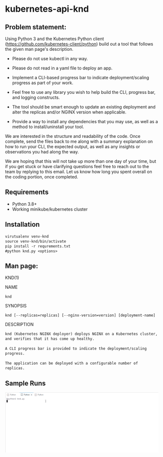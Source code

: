 # kubernetes-api-knd

## Problem statement:

 

Using Python 3 and the Kubernetes Python client (https://github.com/kubernetes-client/python) build out a tool that follows the given man page's description.

- Please do not use kubectl in any way.

- Please do not read in a yaml file to deploy an app.

- Implement a CLI-based progress bar to indicate deployment/scaling progress as part of your work.

- Feel free to use any library you wish to help build the CLI, progress bar, and logging constructs.

- The tool should be smart enough to update an existing deployment and alter the replicas and/or NGINX version when applicable.

- Provide a way to install any dependencies that you may use, as well as a method to install/uninstall your tool.

 

We are interested in the structure and readability of the code. Once complete, send the files back to me along with a summary explanation on how to run your CLI, the expected output, as well as any insights or observations you had along the way.

 

We are hoping that this will not take up more than one day of your time, but if you get stuck or have clarifying questions feel free to reach out to the team by replying to this email. Let us know how long you spent overall on the coding portion, once completed.

## Requirements
- Python 3.8+
- Working minikube/kubernetes cluster

## Installation
```
virutualenv venv-knd
source venv-knd/bin/activate
pip install -r requrements.txt
#python knd.py <options>
```
 

## Man page:

 

KND(1)

 

NAME

    knd

 

SYNOPSIS

    knd [--replicas=replicas] [--nginx-version=version] [deployment-name]

 

DESCRIPTION

    knd (Kubernetes NGINX deployer) deploys NGINX on a Kubernetes cluster, and verifies that it has come up healthy.

    A CLI progress bar is provided to indicate the deployment/scaling progress.

    The application can be deployed with a configurable number of replicas.
## Sample Runs

![Screenshot](resources/sample-test-run.gif)
